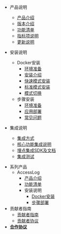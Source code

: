 <!-- _sidebar.md -->
  
- 产品说明
  - [产品介绍](/introduce.md)
  - [版本介绍](/version.md?r=0817)
  - [功能清单](/funclist.md)
  - [指标项说明](/indicator-desc.md)
  - [更新说明](/changelog.md)

- 安装说明
  - Docker安装
    - [环境准备](/docker_installation/preperation.md)
    - [安装介绍](/docker_installation/introduce.md)
    - [快速模式安装](/docker_installation/quickmode.md)
    - [标准模式安装](/docker_installation/standard.md)
    - [模式切换](/docker_installation/modetoggle.md)
  - 步骤安装
    - [环境准备](/installation/preparation.md)
    - [应用部署](/installation/deployment.md)
    - [常见问题](/installation/question.md)
- 集成说明
  - [集成方式](/integration/introduce.md)
  - [核心功能集成说明](/integration/method.md)
  - [埋点集成SDK及文档](/integration/document.md)
  - [集成测试](/integration/reference.md)
<!-- - 技术指南
  - [常见问题](/tutorials/faq.md)
  - [神策无全埋点SDK的集成方案](/tutorials/ClkViewScreen.md) -->
- 系列产品
  - AccessLog
    - [产品介绍](/accesslog/introduce.md)
    - [功能清单](/accesslog/funclist.md)
    - 安装说明
      - [Docker安装](/accesslog/installation.md)
      - [步骤部署](/accesslog/deployment.md)
- 贡献者指南
  - [贡献者指南](/contributor/guide.md)
  - [贡献者协议](/contributor/agreement.md)
- [**合作协议**](/license.md)
